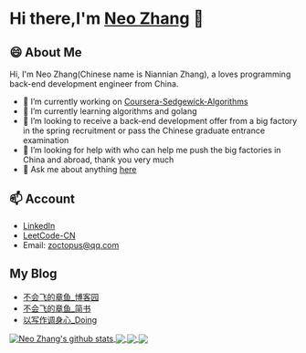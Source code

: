 # Hi there,I'm [Neo Zhang](https://octopuslian.github.io/) 👋  

## 😄 About Me  

Hi, I'm Neo Zhang(Chinese name is Niannian Zhang), a loves programming back-end development engineer from China.  

- 🔭 I’m currently working on [Coursera-Sedgewick-Algorithms](https://github.com/OctopusLian/Coursera-Sedgewick-Algorithms)  
- 🌱 I’m currently learning algorithms and golang  
- 👯 I’m looking to receive a back-end development offer from a big factory in the spring recruitment or pass the Chinese graduate entrance examination  
- 🤔 I’m looking for help with who can help me push the big factories in China and abroad, thank you very much  
- 💬 Ask me about anything [here](https://github.com/OctopusLian/OctopusLian)  

## 📫 Account  

- [LinkedIn](https://www.linkedin.com/in/%E5%BF%B5%E5%BF%B5-neo-zhang-%E5%BC%A0-2a9620173/)  
- [LeetCode-CN](https://leetcode-cn.com/u/zoctopus_zhang/)  
- Email: zoctopus@qq.com  

## My Blog  

- [不会飞的章鱼_博客园](https://www.cnblogs.com/OctoptusLian/)  
- [不会飞的章鱼_简书](https://www.jianshu.com/u/d2d8986d96aa)  
- [以写作调身心_Doing](https://octopuslian.github.io/)  

<a href="https://github.com/anuraghazra/github-readme-stats">
  <img align="center" src="https://github-readme-stats.anuraghazra1.vercel.app/api?username=OctopusLian&show_icons=true&include_all_commits=true&theme=material-palenight" alt="Neo Zhang's github stats" />
</a>
<a href="https://github.com/anuraghazra/github-readme-stats">
  <!-- Change the `github-readme-stats.anuraghazra1.vercel.app` to `github-readme-stats.vercel.app`  -->
  <img align="center" src="https://github-readme-stats.anuraghazra1.vercel.app/api/top-langs/?username=OctopusLian&layout=compact&theme=material-palenight" />
</a>

<a href="https://github.com/OctopusLian/leetcode-solutions">
  <!-- Change the `github-readme-stats.anuraghazra1.vercel.app` to `github-readme-stats.vercel.app`  -->
  <img align="center" src="https://github-readme-stats.anuraghazra1.vercel.app/api/pin/?username=OctopusLian&repo=github-leetcode-solutions&theme=material-palenight" />
</a>    
<a href="https://github.com/OctopusLian/octopuslian.github.io">
  <!-- Change the `github-readme-stats.anuraghazra1.vercel.app` to `github-readme-stats.vercel.app`  -->
  <img align="center" src="https://github-readme-stats.anuraghazra1.vercel.app/api/pin/?username=OctopusLian&repo=octopuslian.github.io&theme=material-palenight" />
</a>

<!--
**OctopusLian/OctopusLian** is a ✨ _special_ ✨ repository because its `README.md` (this file) appears on your GitHub profile.

Here are some ideas to get you started:

- 🔭 I’m currently working on ...
- 🌱 I’m currently learning ...
- 👯 I’m looking to collaborate on ...
- 🤔 I’m looking for help with ...
- 💬 Ask me about ...
- 📫 How to reach me: ...
- 😄 Pronouns: ...
- ⚡ Fun fact: ...
-->

